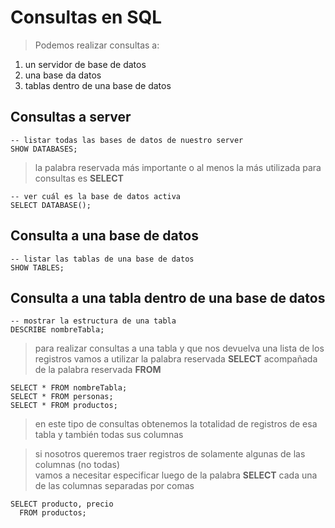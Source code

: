 # Consultas en SQL

> Podemos realizar consultas a:
1. un servidor de base de datos 
2. una base da datos
3. tablas dentro de una base de datos

## Consultas a server

    -- listar todas las bases de datos de nuestro server  
    SHOW DATABASES;  

> la palabra reservada más importante o al menos la más utilizada para consultas es **SELECT**

    -- ver cuál es la base de datos activa  
    SELECT DATABASE();  

## Consulta a una base de datos

    -- listar las tablas de una base de datos  
    SHOW TABLES;  

## Consulta a una tabla dentro de una base de datos  

    -- mostrar la estructura de una tabla  
    DESCRIBE nombreTabla;  

> para realizar consultas a una tabla y que nos devuelva una lista de los registros vamos a utilizar la palabra reservada **SELECT** acompañada de la palabra reservada **FROM** 
 
    SELECT * FROM nombreTabla;   
    SELECT * FROM personas;   
    SELECT * FROM productos;   

> en este tipo de consultas obtenemos la totalidad de registros de esa tabla y también todas sus columnas

> si nosotros queremos traer registros de 
> solamente algunas de las columnas (no todas)  
> vamos a necesitar especificar luego de la palabra **SELECT** cada una de las columnas separadas por comas

    SELECT producto, precio  
      FROM productos;  